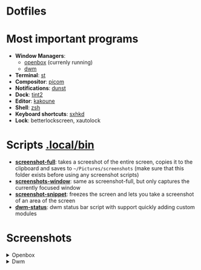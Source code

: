 # Dotfiles

# Most important programs
- **Window Managers**:
  - [openbox](../.config/openbox/rc.xml)  (currenly running)
  - [dwm](https://github.com/Stefankar1000/dwm)
- **Terminal**: [st](https://github.com/Stefankar1000/st)
- **Compositor**: [picom](../.config/picom.conf)
- **Notifications**: [dunst](../.config/dunst/dunstrc)
- **Dock**: [tint2](../.config/tint2/tint2rc)
- **Editor**: [kakoune](../.config/kak/kakrc)
- **Shell**: [zsh](../.zshrc)
- **Keyboard shortcuts**: [sxhkd](../.config/sxhkd/sxhkdrc)
- **Lock**: betterlockscreen, xautolock

# Scripts [.local/bin](.local/bin)
- **[screenshot-full](.local/bin/screenshot-full)**: takes a screeshot of the entire screen, copies it to the clipboard and saves to `~/Pictures/screenshots` (make sure that this folder exists before using any screenshot scripts)
- **[screenshots-window](.local/bin/screenshot-window)**: same as screenshot-full, but only captures the currently focused window
- **[screenshot-snippet](.local/bin/screenshot-snippet)**: freezes the screen and lets you take a screenshot of an area of the screen
- **[dwm-status](.local/bin/setdwmstatus)**: dwm status bar script with support quickly adding custom modules

# Screenshots
<details>
  <summary>Openbox</summary>

  Busy desktop
  ![Busy](../Pictures/dotfiles/openbox-busy.png)
</details>

<details>
  <summary>Dwm</summary>

  Clean desktop + notification
  ![Desktop](../Pictures/dotfiles/dwm-desktop.png)
  Default window layout
  ![Busy](../Pictures/dotfiles/dwm-busy-default.png)
  Gaps turned off
  ![Busy without gaps](../Pictures/dotfiles/dwm-busy-nogaps.png)
  Big gaps
  ![Busy with big gaps](../Pictures/dotfiles/dwm-busy-biggaps.png)
</details>
